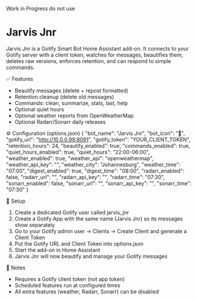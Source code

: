 Work in Progress do not use


# Jarvis Jnr

Jarvis Jnr is a Gotify Smart Bot Home Assistant add-on. It connects to your Gotify server with a client token, watches for messages, beautifies them, deletes raw versions, enforces retention, and can respond to simple commands.

✅ Features
- Beautify messages (delete + repost formatted)
- Retention cleanup (delete old messages)
- Commands: clean, summarize, stats, last, help
- Optional quiet hours
- Optional weather reports from OpenWeatherMap
- Optional Radarr/Sonarr daily releases

⚙️ Configuration (options.json)
{
  "bot_name": "Jarvis Jnr",
  "bot_icon": "🤖",
  "gotify_url": "http://10.0.0.99:8091",
  "gotify_token": "YOUR_CLIENT_TOKEN",
  "retention_hours": 24,
  "beautify_enabled": true,
  "commands_enabled": true,
  "quiet_hours_enabled": true,
  "quiet_hours": "22:00-06:00",
  "weather_enabled": true,
  "weather_api": "openweathermap",
  "weather_api_key": "",
  "weather_city": "Johannesburg",
  "weather_time": "07:00",
  "digest_enabled": true,
  "digest_time": "08:00",
  "radarr_enabled": false,
  "radarr_url": "",
  "radarr_api_key": "",
  "radarr_time": "07:30",
  "sonarr_enabled": false,
  "sonarr_url": "",
  "sonarr_api_key": "",
  "sonarr_time": "07:30"
}

📌 Setup
1. Create a dedicated Gotify user called jarvis_jnr
2. Create a Gotify App with the same name (Jarvis Jnr) so its messages show separately
3. Go to your Gotify admin user → Clients → Create Client and generate a Client Token
4. Put the Gotify URL and Client Token into options.json
5. Start the add-on in Home Assistant
6. Jarvis Jnr will now beautify and manage your Gotify messages

🧠 Notes
- Requires a Gotify client token (not app token)
- Scheduled features run at configured times
- All extra features (weather, Radarr, Sonarr) can be disabled
